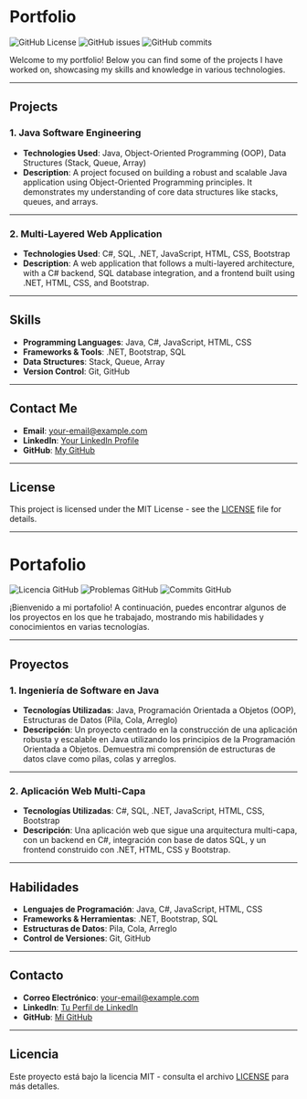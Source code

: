 # Portfolio

![GitHub License](https://img.shields.io/github/license/YourGitHub/Portfolio?style=flat-square)
![GitHub issues](https://img.shields.io/github/issues/YourGitHub/Portfolio?style=flat-square)
![GitHub commits](https://img.shields.io/github/commits-since/YourGitHub/Portfolio/v1.0.0?style=flat-square)

Welcome to my portfolio! Below you can find some of the projects I have worked on, showcasing my skills and knowledge in various technologies.

---

## Projects

### 1. **Java Software Engineering**

- **Technologies Used**: Java, Object-Oriented Programming (OOP), Data Structures (Stack, Queue, Array)
- **Description**: A project focused on building a robust and scalable Java application using Object-Oriented Programming principles. It demonstrates my understanding of core data structures like stacks, queues, and arrays.

---

### 2. **Multi-Layered Web Application**

- **Technologies Used**: C#, SQL, .NET, JavaScript, HTML, CSS, Bootstrap
- **Description**: A web application that follows a multi-layered architecture, with a C# backend, SQL database integration, and a frontend built using .NET, HTML, CSS, and Bootstrap.

---

## Skills

- **Programming Languages**: Java, C#, JavaScript, HTML, CSS
- **Frameworks & Tools**: .NET, Bootstrap, SQL
- **Data Structures**: Stack, Queue, Array
- **Version Control**: Git, GitHub

---

## Contact Me

- **Email**: [your-email@example.com](mailto:your-email@example.com)
- **LinkedIn**: [Your LinkedIn Profile](https://www.linkedin.com/in/your-profile)
- **GitHub**: [My GitHub](https://github.com/YourGitHub)

---

## License

This project is licensed under the MIT License - see the [LICENSE](LICENSE) file for details.

---

# Portafolio

![Licencia GitHub](https://img.shields.io/github/license/YourGitHub/Portfolio?style=flat-square)
![Problemas GitHub](https://img.shields.io/github/issues/YourGitHub/Portfolio?style=flat-square)
![Commits GitHub](https://img.shields.io/github/commits-since/YourGitHub/Portfolio/v1.0.0?style=flat-square)

¡Bienvenido a mi portafolio! A continuación, puedes encontrar algunos de los proyectos en los que he trabajado, mostrando mis habilidades y conocimientos en varias tecnologías.

---

## Proyectos

### 1. **Ingeniería de Software en Java**

- **Tecnologías Utilizadas**: Java, Programación Orientada a Objetos (OOP), Estructuras de Datos (Pila, Cola, Arreglo)
- **Descripción**: Un proyecto centrado en la construcción de una aplicación robusta y escalable en Java utilizando los principios de la Programación Orientada a Objetos. Demuestra mi comprensión de estructuras de datos clave como pilas, colas y arreglos.

---

### 2. **Aplicación Web Multi-Capa**

- **Tecnologías Utilizadas**: C#, SQL, .NET, JavaScript, HTML, CSS, Bootstrap
- **Descripción**: Una aplicación web que sigue una arquitectura multi-capa, con un backend en C#, integración con base de datos SQL, y un frontend construido con .NET, HTML, CSS y Bootstrap.

---

## Habilidades

- **Lenguajes de Programación**: Java, C#, JavaScript, HTML, CSS
- **Frameworks & Herramientas**: .NET, Bootstrap, SQL
- **Estructuras de Datos**: Pila, Cola, Arreglo
- **Control de Versiones**: Git, GitHub

---

## Contacto

- **Correo Electrónico**: [your-email@example.com](mailto:your-email@example.com)
- **LinkedIn**: [Tu Perfil de LinkedIn](https://www.linkedin.com/in/your-profile)
- **GitHub**: [Mi GitHub](https://github.com/YourGitHub)

---

## Licencia

Este proyecto está bajo la licencia MIT - consulta el archivo [LICENSE](LICENSE) para más detalles.
